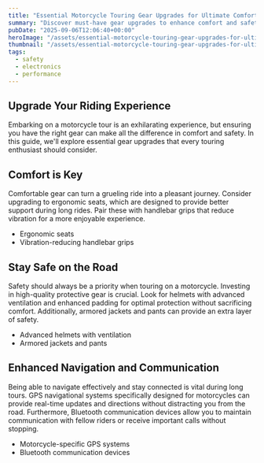 ```yaml
---
title: "Essential Motorcycle Touring Gear Upgrades for Ultimate Comfort"
summary: "Discover must-have gear upgrades to enhance comfort and safety on your next motorcycle tour."
pubDate: "2025-09-06T12:06:40+00:00"
heroImage: "/assets/essential-motorcycle-touring-gear-upgrades-for-ultimate-comfort-hero.jpg"
thumbnail: "/assets/essential-motorcycle-touring-gear-upgrades-for-ultimate-comfort-thumb.jpg"
tags:
  - safety
  - electronics
  - performance
---
```


<h2>Upgrade Your Riding Experience</h2>
<p>Embarking on a motorcycle tour is an exhilarating experience, but ensuring you have the right gear can make all the difference in comfort and safety. In this guide, we'll explore essential gear upgrades that every touring enthusiast should consider.</p>

<h2>Comfort is Key</h2>
<p>Comfortable gear can turn a grueling ride into a pleasant journey. Consider upgrading to ergonomic seats, which are designed to provide better support during long rides. Pair these with handlebar grips that reduce vibration for a more enjoyable experience.</p>
<ul>
  <li>Ergonomic seats</li>
  <li>Vibration-reducing handlebar grips</li>
</ul>

<h2>Stay Safe on the Road</h2>
<p>Safety should always be a priority when touring on a motorcycle. Investing in high-quality protective gear is crucial. Look for helmets with advanced ventilation and enhanced padding for optimal protection without sacrificing comfort. Additionally, armored jackets and pants can provide an extra layer of safety.</p>
<ul>
  <li>Advanced helmets with ventilation</li>
  <li>Armored jackets and pants</li>
</ul>

<h2>Enhanced Navigation and Communication</h2>
<p>Being able to navigate effectively and stay connected is vital during long tours. GPS navigational systems specifically designed for motorcycles can provide real-time updates and directions without distracting you from the road. Furthermore, Bluetooth communication devices allow you to maintain communication with fellow riders or receive important calls without stopping.</p>
<ul>
  <li>Motorcycle-specific GPS systems</li>
  <li>Bluetooth communication devices</li>
</ul>